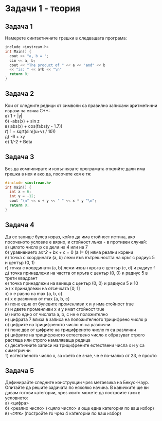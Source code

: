 # Задачи 1 - теория

## Задача 1
Намерете синтактичните грешки в следващата програма:
```c++
include <iostream.h>
int Main() {
  cout >> "a, b = ";
  cin << a, b;
  cout << "The product of " << a << "and" << b 
  << "is: " << a*b << "\n"
  return 0;
}
```

## Задача 2
Кои от следните редици от символи са правилно записани аритметични изрази на езика С++: <br>
а) 1 + |y| <br>
б) -abs(x) + sin z <br>
в) abs(x) + cos(fabs(y - 1.7)) <br>
г) 1 + sqrt(sin((u+v) / 10)) <br>
д) -6 + xy <br>
е) 1/-2 + Beta

## Задача 3
Без да компилирате и изпълнявате програмата открийте дали има грешка в нея и ако да, посочете коя е тя:
```c++
#include <iostream.h>
int main() {
  int x = 6;
  int y = -12;
  cout "\n" << x + y << " " << x * y "\n";
  return 0;
}
```

## Задача 4
Да се запише булев израз, който да има стойност истина, ако посоченото условие е вярно, и стойност лъжа - в противен случай: <br>
а) цялото число р се дели на 4 или на 7 <br>
б) уравнението а*x^2 + b*x + c = 0 (a != 0) няма реални корени <br>
в) точка с координати (a, b) лежи във вътрешността на кръг с радиус 5 и център (0, 1) <br>
г) точка с координати (a, b) лежи извън кръга с център (c, d) и радиус f <br>
д) точка принадлежи на частта от кръга с център (0, 0) и радиус 5 в трети квадрант <br>
е) точка принадлежи на венеца с център (0, 0) и радиуси 5 и 10 <br>
ж) x принадлежи на отсечката [0, 1] <br>
з) x е равно на max {a, b, c} <br>
и) x е различно от max {a, b, c} <br>
к) поне една от булевите променливи x и y има стойност true <br>
л) и двете променливи x и y имат стойност true <br>
м) нито едно от числата a, b, c не е положително <br>
н) цифрата 7 влиза в записа на положителното трицифрено число р <br>
о) цифрите на трицифреното число m са различни <br>
п) поне две от цифрите на трицифреното число m са различни <br>
р) цифрите на трицифреното естествено число х образуват строго растяща или строго намаляваща редица <br>
с) десетичните записи на трицифрените естествени числа x и y са симетрични <br>
т) естественото число x, за което се знае, че е по-малко от 23, е просто <br>

## Задача 5
Дефинирайте следните конструкции чрез метаезика на Бекус-Наур. Опитайте да решите задачата по няколко начина. В кавичките ще ви давам готови категории, чрез които можете да построите тази в условието: <br>
а) <цифра> <br>
б) <реално число> (<цяло число> и още една категория по ваш избор) <br>
в) `<CMYK>` (постройте го чрез 4 категории по ваш избор)

